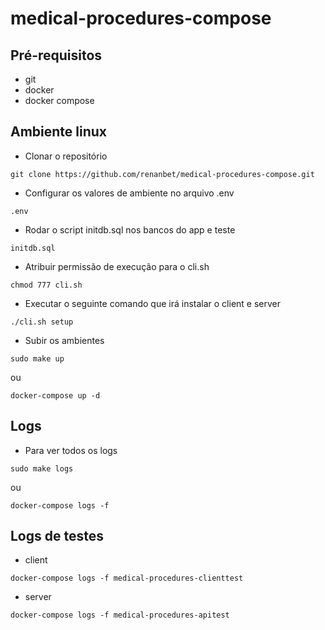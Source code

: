 # medical-procedures-compose

## Pré-requisitos

- git
- docker
- docker compose


## Ambiente linux

- Clonar o repositório
```
git clone https://github.com/renanbet/medical-procedures-compose.git
```


- Configurar os valores de ambiente no arquivo .env
```
.env
```

- Rodar o script initdb.sql nos bancos do app e teste
```
initdb.sql
```

- Atribuir permissão de execução para o cli.sh
```
chmod 777 cli.sh
```

- Executar o seguinte comando que irá instalar o client e server
```
./cli.sh setup
```

- Subir os ambientes
```
sudo make up
```
ou
```
docker-compose up -d
```

## Logs

- Para ver todos os logs
```
sudo make logs
```
ou
```
docker-compose logs -f
```

## Logs de testes

- client
```
docker-compose logs -f medical-procedures-clienttest
```

- server
```
docker-compose logs -f medical-procedures-apitest
```

